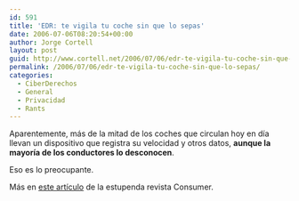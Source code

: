 ```yaml
---
id: 591
title: 'EDR: te vigila tu coche sin que lo sepas'
date: 2006-07-06T08:20:54+00:00
author: Jorge Cortell
layout: post
guid: http://www.cortell.net/2006/07/06/edr-te-vigila-tu-coche-sin-que-lo-sepas/
permalink: /2006/07/06/edr-te-vigila-tu-coche-sin-que-lo-sepas/
categories:
  - CiberDerechos
  - General
  - Privacidad
  - Rants
---
```

Aparentemente, más de la mitad de los coches que circulan hoy en dí­a llevan un dispositivo que registra su velocidad y otros datos, **aunque la mayorí­a de los conductores lo desconocen**.

Eso es lo preocupante.

Más en <a title="Artí­culo Consumer" target="_blank" href="http://www.consumer.es/web/es/tecnologia/hardware/2006/05/30/152468.php">este artí­culo</a> de la estupenda revista Consumer.